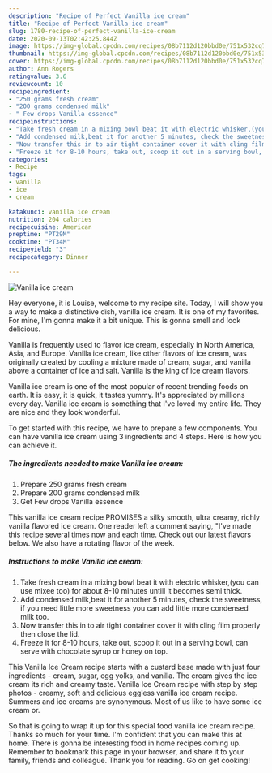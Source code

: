 ```yaml
---
description: "Recipe of Perfect Vanilla ice cream"
title: "Recipe of Perfect Vanilla ice cream"
slug: 1780-recipe-of-perfect-vanilla-ice-cream
date: 2020-09-13T02:42:25.844Z
image: https://img-global.cpcdn.com/recipes/08b7112d120bbd0e/751x532cq70/vanilla-ice-cream-recipe-main-photo.jpg
thumbnail: https://img-global.cpcdn.com/recipes/08b7112d120bbd0e/751x532cq70/vanilla-ice-cream-recipe-main-photo.jpg
cover: https://img-global.cpcdn.com/recipes/08b7112d120bbd0e/751x532cq70/vanilla-ice-cream-recipe-main-photo.jpg
author: Ann Rogers
ratingvalue: 3.6
reviewcount: 10
recipeingredient:
- "250 grams fresh cream"
- "200 grams condensed milk"
- " Few drops Vanilla essence"
recipeinstructions:
- "Take fresh cream in a mixing bowl beat it with electric whisker,(you can use mixee too) for about 8-10 minutes untill it becomes semi thick."
- "Add condensed milk,beat it for another 5 minutes, check the sweetness, if you need little more sweetness you can add little more condensed milk too."
- "Now transfer this in to air tight container cover it with cling film properly then close the lid."
- "Freeze it for 8-10 hours, take out, scoop it out in a serving bowl, can serve with chocolate syrup or honey on top."
categories:
- Recipe
tags:
- vanilla
- ice
- cream

katakunci: vanilla ice cream 
nutrition: 204 calories
recipecuisine: American
preptime: "PT29M"
cooktime: "PT34M"
recipeyield: "3"
recipecategory: Dinner

---
```



![Vanilla ice cream](https://img-global.cpcdn.com/recipes/08b7112d120bbd0e/751x532cq70/vanilla-ice-cream-recipe-main-photo.jpg)

Hey everyone, it is Louise, welcome to my recipe site. Today, I will show you a way to make a distinctive dish, vanilla ice cream. It is one of my favorites. For mine, I'm gonna make it a bit unique. This is gonna smell and look delicious.

Vanilla is frequently used to flavor ice cream, especially in North America, Asia, and Europe. Vanilla ice cream, like other flavors of ice cream, was originally created by cooling a mixture made of cream, sugar, and vanilla above a container of ice and salt. Vanilla is the king of ice cream flavors.

Vanilla ice cream is one of the most popular of recent trending foods on earth. It is easy, it is quick, it tastes yummy. It's appreciated by millions every day. Vanilla ice cream is something that I've loved my entire life. They are nice and they look wonderful.


To get started with this recipe, we have to prepare a few components. You can have vanilla ice cream using 3 ingredients and 4 steps. Here is how you can achieve it.

<!--inarticleads1-->

##### The ingredients needed to make Vanilla ice cream:

1. Prepare 250 grams fresh cream
1. Prepare 200 grams condensed milk
1. Get  Few drops Vanilla essence


This vanilla ice cream recipe PROMISES a silky smooth, ultra creamy, richly vanilla flavored ice cream. One reader left a comment saying, &#34;I&#39;ve made this recipe several times now and each time. Check out our latest flavors below. We also have a rotating flavor of the week. 

<!--inarticleads2-->

##### Instructions to make Vanilla ice cream:

1. Take fresh cream in a mixing bowl beat it with electric whisker,(you can use mixee too) for about 8-10 minutes untill it becomes semi thick.
1. Add condensed milk,beat it for another 5 minutes, check the sweetness, if you need little more sweetness you can add little more condensed milk too.
1. Now transfer this in to air tight container cover it with cling film properly then close the lid.
1. Freeze it for 8-10 hours, take out, scoop it out in a serving bowl, can serve with chocolate syrup or honey on top.


This Vanilla Ice Cream recipe starts with a custard base made with just four ingredients - cream, sugar, egg yolks, and vanilla. The cream gives the ice cream its rich and creamy taste. Vanilla Ice Cream recipe with step by step photos - creamy, soft and delicious eggless vanilla ice cream recipe. Summers and ice creams are synonymous. Most of us like to have some ice cream or. 

So that is going to wrap it up for this special food vanilla ice cream recipe. Thanks so much for your time. I'm confident that you can make this at home. There is gonna be interesting food in home recipes coming up. Remember to bookmark this page in your browser, and share it to your family, friends and colleague. Thank you for reading. Go on get cooking!
